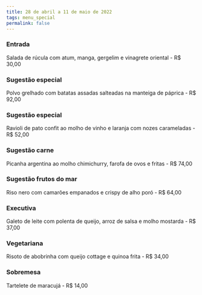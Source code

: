```yaml
---
title: 28 de abril a 11 de maio de 2022
tags: menu_special
permalink: false
---
```

### Entrada

Salada de rúcula com atum, manga, gergelim e vinagrete oriental - R$ 30,00

### Sugestão especial

Polvo grelhado com batatas assadas salteadas na manteiga de páprica - R$ 92,00

### Sugestão especial

Ravioli de pato confit ao molho de vinho e laranja com nozes carameladas - R$ 52,00

### Sugestão carne

Picanha argentina ao molho chimichurry, farofa de ovos e fritas - R$ 74,00

### Sugestão frutos do mar

Riso nero com camarões empanados e crispy de alho poró - R$ 64,00

### Executiva

Galeto de leite com polenta de queijo, arroz de salsa e molho mostarda - R$ 37,00

### Vegetariana

Risoto de abobrinha com queijo cottage e quinoa frita - R$ 34,00

### Sobremesa

Tartelete de maracujá - R$ 14,00